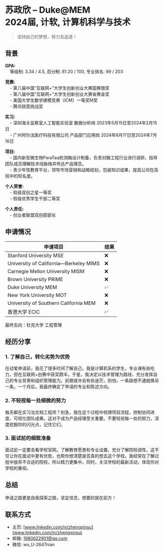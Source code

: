 # 苏政欣 – Duke@MEM<br>2024届, 计软, 计算机科学与技术
>坚持自己的梦想，努力去追逐！<br>

## 背景
**GPA:**<br>
&nbsp;&nbsp;&nbsp;&nbsp;等级制: 3.34 / 4.5, 百分制: 81.20 / 100, 专业排名: 99 / 203

**竞赛:**<br>
&nbsp;&nbsp;&nbsp;&nbsp;- 第八届中国“互联网+”大学生创新创业大赛国赛银奖<br>
&nbsp;&nbsp;&nbsp;&nbsp;- 第八届中国“互联网+”大学生创新创业大赛省赛金奖<br>
&nbsp;&nbsp;&nbsp;&nbsp;- 美国大学生数学建模竞赛（ICM）一等奖M奖<br>
&nbsp;&nbsp;&nbsp;&nbsp;- 腾讯锐意挑战奖<br>


**实习:**<br>
&nbsp;&nbsp;&nbsp;&nbsp;- 深圳海关监察室人工智能实验室 数据分析岗 2023年5月15日至2024年2月15日<br>
&nbsp;&nbsp;&nbsp;&nbsp;- 广州阿尔法医疗科技有限公司 产品部门应用岗 2024年6月17日至2024年7月16日<br>

**项目:**<br>
&nbsp;&nbsp;&nbsp;&nbsp;- 国内新型微生物ParaTaq检测酶设计制备，负责对酶工程行业进行调研，指导团队成员理解技术线脉络并传达产品理念。<br>
&nbsp;&nbsp;&nbsp;&nbsp;- 青少年性教育平台，领导市场营销和战略规划，包装知识成果，提高公司在高校中的知名度。<br>

**个人荣誉:**<br>
&nbsp;&nbsp;&nbsp;&nbsp;- 校级双创之星一等奖<br>
&nbsp;&nbsp;&nbsp;&nbsp;- 校级优秀学生干部二等奖<br>

**个人责任:**<br>
&nbsp;&nbsp;&nbsp;&nbsp;- 创业者联盟双创部部长<br>

## 申请情况
|  申请项目   | 结果 |
|  ----  | ----  |
| Stanford University MSE  | ❌  |
| University of California—Berkeley MIMS | ❌  |
| Carnegie Mellon University MISM | ❌  |
| Brown University PRIME | ❌  |
| Duke University MEM | ✅  |
| New York University MOT | ❌  |
| University of Southern California MEM | ❌  |
| 香港大学 ECIC  | ✅  |

最终去向：杜克大学 工程管理

## 经历分享
### 1. 了解自己，转化劣势为优势  
在动笔申请前，我花了很多时间了解自己。我是计算机系的学生，专业课有些吃力，但在互联网+创赛中获奖颇丰。于是，我决定以技术管理为路线，充分发挥自己的专业背景和组织管理能力。前期或许会有些迷茫，别怕，一条路想不通就换另一条。一个月后，我最终确定了申请的专业和陈述方向。  
### 2. 不轻视每一处细微的努力  
每天都在实习当文档工程师？别急，我在这个过程中梳理项目流程，控制协同进度，可视化团队成果。这对于成为产品经理至关重要。不要轻视每一处的努力，深度挖掘你的闪光点，记住它们。  
### 3. 面试前的细致准备  
面试前一定要去看学校官网。了解教育愿景和专业设置，充分了解院校调性，这不仅让你在面试中更有优势，也帮你想清楚是否真的想去这个学校。我经常在了解过程中放弃不合适的院校，所以精力更集中。同时，关注学校的最新活动，体现你对学校的重视。

## 总结
申请之路更是自我探索之路，坚定信念，想要的就在前方！

## 联系方式
- 主页: [www.linkedin.com/in/zhengxinsu](www.linkedin.com/in/zhengxinsu)<br>
- 邮箱: 1980622901@qq.com<br>
- 微信: wx_U-2647nian<br>

